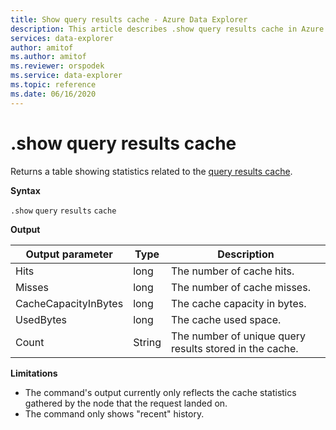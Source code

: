 ```yaml
---
title: Show query results cache - Azure Data Explorer
description: This article describes .show query results cache in Azure Data Explorer.
services: data-explorer
author: amitof
ms.author: amitof
ms.reviewer: orspodek
ms.service: data-explorer
ms.topic: reference
ms.date: 06/16/2020
---
```

# .show query results cache

Returns a table showing statistics related to the [query results cache](query-results-cache.md).

**Syntax**

`.show` `query` `results` `cache`

**Output**
 
|Output parameter |Type |Description 
|---|---|---
|Hits  |long |The number of cache hits.
|Misses  |long |The number of cache misses.
|CacheCapacityInBytes |long |The cache capacity in bytes.
|UsedBytes  |long |The cache used space.
|Count  |String | The number of unique query results stored in the cache.

**Limitations**

* The command's output currently only reflects the cache statistics gathered by the node that the request landed on.
* The command only shows "recent" history.
